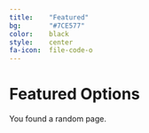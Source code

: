 ```yaml
---
title:    "Featured"
bg:       "#7CE577"
color:    black    
style:    center
fa-icon:  file-code-o
---
```


# Featured Options

You found a random page.
